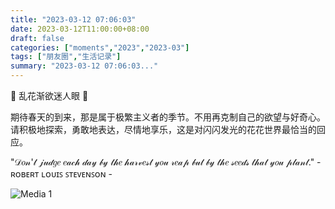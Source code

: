 ```yaml
---
title: "2023-03-12 07:06:03"
date: 2023-03-12T11:00:00+08:00
draft: false
categories: ["moments","2023","2023-03"]
tags: ["朋友圈","生活记录"]
summary: "2023-03-12 07:06:03..."
---
```


🌸 乱花渐欲迷人眼 🌸

期待春天的到来，那是属于极繁主义者的季节。不用再克制自己的欲望与好奇心。请积极地探索，勇敢地表达，尽情地享乐，这是对闪闪发光的花花世界最恰当的回应。

​"𝒟𝑜𝓃'𝓉 𝒿𝓊𝒹𝑔𝑒 𝑒𝒶𝒸𝒽 𝒹𝒶𝓎 𝒷𝓎 𝓉𝒽𝑒 𝒽𝒶𝓇𝓋𝑒𝓈𝓉 𝓎𝑜𝓊 𝓇𝑒𝒶𝓅 𝒷𝓊𝓉 𝒷𝓎 𝓉𝒽𝑒 𝓈𝑒𝑒𝒹𝓈 𝓉𝒽𝒶𝓉 𝓎𝑜𝓊 𝓅𝓁𝒶𝓃𝓉." 
​- ʀᴏʙᴇʀᴛ ʟᴏᴜɪꜱ ꜱᴛᴇᴠᴇɴꜱᴏɴ -

![Media 1](/Moments/photos/2023-03-12/202303120706030.jpg)

